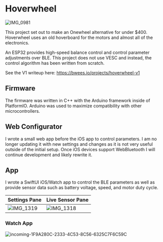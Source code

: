# Hoverwheel
![IMG_0981](https://github.com/bwees/hoverwheel/assets/12686250/e0d7de32-7833-40df-8884-ec7927dcdfcf)

This project set out to make an Onewheel alternative for under $400. Hoverwheel uses an old hoverboard for the motors and almost all of the electronics. 

An ESP32 provides high-speed balance control and control parameter adjustments over BLE.
This project does not use VESC and instead, the control algorithm has been written from scratch.

See the V1 writeup here: https://bwees.io/projects/hoverwheel-v1

## Firmware
The firmware was written in C++ with the Arduino framework inside of PlatformIO. Arduino was used to maximize compatibility with other microcontrollers.

## Web Configurator
I wrote a small web app before the iOS app to control parameters. I am no longer updating it with new settings and changes as it is not very useful outside of the initial setup. Once iOS devices support WebBluetooth I will continue development and likely rewrite it.

## App
I wrote a SwiftUI iOS/Watch app to control the BLE parameters as well as provide sensor data such as battery voltage, speed, and motor duty cycle. 


Settings Pane | Live Sensor Pane
--- | ---
![IMG_1319](https://github.com/bwees/hoverwheel/assets/12686250/5f0a3534-6f06-4725-a782-1c1a3dc1eaa3) | ![IMG_1318](https://github.com/bwees/hoverwheel/assets/12686250/4130ecc4-cfb5-45d8-93e7-4beb22646d46) 

### Watch App
![incoming-1F9A280C-2333-4C53-8C56-6325C7F6C59C](https://github.com/bwees/hoverwheel/assets/12686250/de321d09-e273-413c-8cad-ff9c8973d079)

